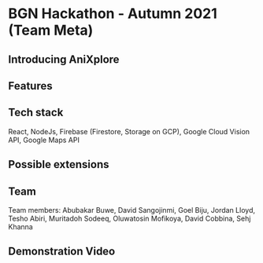 # BGN Hackathon - Autumn 2021 (Team Meta)

## Introducing AniXplore

## Features

## Tech stack

React, NodeJs, Firebase (Firestore, Storage on GCP), Google Cloud Vision API, Google Maps API

## Possible extensions

## Team

Team members: Abubakar Buwe, David Sangojinmi, Goel Biju, Jordan Lloyd, Tesho Abiri, Muritadoh Sodeeq, Oluwatosin Mofikoya, David Cobbina, Sehj Khanna

## Demonstration Video
